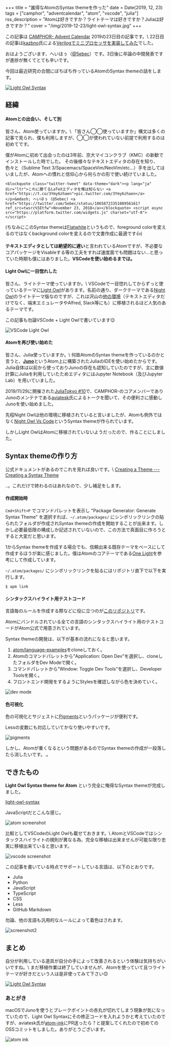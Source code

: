 +++
title = "誰得なAtomのSyntax themeを作った"
date = Date(2019, 12, 23)
tags = ["camphor", "adventcalendar", "atom", "vscode", "julia"]
rss_description = "Atomは好きですか？ライトテーマは好きですか？Juliaは好きですか？"
cover = "/img/2019-12-23/light-owl-syntax.jpg"
+++

この記事は [CAMPHOR- Advent Calendar](https://advent.camph.net/) 2019の23日目の記事です。\\
22日目の記事は[kazbno](https://twitter.com/kazbno)氏による[Verilogでミニプロセッサを実装してみた](http://kaz7890.hatenablog.com/entry/simple-riscv)でした。

おはようございます、へいほぅ（[@5ebec](https://twitter.com/5ebec)）です。3日後に卒論の中間発表ですが進捗が無くてとても辛いです。

今回は最近研究の合間にぼちぼち作っているAtomのSyntax themeの話をします。

[![Light Owl Syntax](/img/2019-12-23/light-owl-syntax.jpg)](https://atom.io/themes/light-owl-syntax)

## 経緯
#### Atomとの出会い、そして別
皆さん、Atom使っていますか。\\
「皆さん◯◯使っていますか」構文は多くの記事で見られ、僕も利用しますが、◯◯が使われていない前提で利用するのは初めてです。

僕がAtomに初めて出会ったのは3年前、京大マイコンクラブ（KMC）の新歓でインストールした時でした。
その後様々なテキストエディタの存在を知り、色々と（Sublime Text 3/Spacemacs/SpaceVim/NeoVim/etc...）手を出してはいましたが、Atomへの慣れと信仰心から何らかの形で使い続けていました。

~~~
<blockquote class="twitter-tweet" data-theme="dark"><p lang="ja" dir="ltr">これに勝てるLaTeXエディタを俺は知らない <a href="https://t.co/3Ymy6zhaen">pic.twitter.com/3Ymy6zhaen</a></p>&mdash; へいほぅ (@5ebec) <a href="https://twitter.com/5ebec/status/1065872335108956161?ref_src=twsrc%5Etfw">November 23, 2018</a></blockquote> <script async src="https://platform.twitter.com/widgets.js" charset="utf-8"></script>
~~~

(ちなみにこのSyntax themeは[Flatwhite](https://atom.io/themes/flatwhite-syntax)というもので、foreground colorを変えるのではなくbackground colorを変えるので文書作成に最適です👍)

**テキストエディタとしては絶望的に遅い**と言われているAtomですが、不必要なコアパッケージをVisableする等の工夫をすれば速度面でも問題はない…と思っていた時期も僕にはありました。**VSCodeを使い始めるまでは。**

#### Light Owlに一目惚れした
皆さん、ライトテーマ使っていますか。\\
VSCodeで一目惚れしてからずっと使っているテーマに[Light Owl](https://github.com/sdras/night-owl-vscode-theme/#light-owl)があります。名前の通り、ダークテーマである[Night Owl](https://github.com/sdras/night-owl-vscode-theme)のライトテーマ版なのですが、これは沢山の[他の環境](https://github.com/sdras/night-owl-vscode-theme#other-versions)（テキストエディタだけでなく、端末エミュレータやAlfred, Slack等にも）に移植されるほど人気のあるテーマです。

この記事も勿論VSCode + Light Owlで書いています😉

![VSCode Light Owl](/img/2019-12-23/vscode-light-owl.jpg)

#### Atomを再び使い始めた
皆さん、Julia使っていますか。\\
何故AtomのSyntax themeを作っているのかと言うと、[**Juno**](https://junolab.org/)というAtom上に構築されたJuliaのIDEを使い始めたからです。  
Julia自体は以前から使っておりJunoの存在も認知していたのですが、主に数値計算にJuliaを利用していたためエディタにはJupyter Notebook（及びJupyter Lab）を用いていました。

2019/11/29に開催された[JuliaTokyo #10](https://juliatokyo.connpass.com/event/153435/)で、CAMPHOR-のコアメンバーでありJunoのメンテナである[aviatesk](https://twitter.com/kdwkshh)氏によるトークを聞いて、その便利さに感動しJunoを使い始めました。

先程Night Owlは他の環境に移植されていると言いましたが、Atomも例外ではなく[Night Owl Vs Code](https://atom.io/themes/night-owl-vs-code-syntax)というSyntax themeが作られています。

しかしLight OwlはAtomに移植されていないようだったので、作ることにしました。

## Syntax themeの作り方
公式ドキュメントがあるのでこれを見れば良いです。\\
[Creating a Theme --- Creating a Syntax Theme](https://flight-manual.atom.io/hacking-atom/sections/creating-a-theme/#creating-a-syntax-theme)

..。これだけで終わるのはあれなので、少し補足をします。  

#### 作成開始時
`Cmd+Shift+P` でコマンドパレットを表示し "Package Generator: Generate Syntax Theme" を選択すれば、`~/.atom/packages/` にシンボリックリンクの貼られたフォルダが作成されSyntax themeの作成を開始することが出来ます。しかし必要最低限の構成しか記述されていないので、この方法で真面目に作ろうとすると大変だと思います。

1からSyntax themeを作成する場合でも、信頼出来る既存テーマをベースにして作成するほうが楽に感じました。僕はAtomのコアテーマである[One Light](https://github.com/atom/atom/tree/master/packages/one-light-syntax)を参考にして作成しています。

`~/.atom/packages/` にシンボリックリンクを貼るにはリポジトリ直下で以下を実行します。
```shell
$ apm link
```

#### シンタックスハイライト用テストコード
言語毎のルールを作成する際などに役に立つのが[このリポジトリ](https://github.com/atom/language-examples)です。

Atomにバンドルされている全ての言語のシンタックスハイライト用のテストコードがAtom公式で用意されています。

Syntax themeの開発は、以下が基本の流れになると思います。

1. [atom/language-examples](https://github.com/atom/language-examples)をcloneしておく。
2. Atomのコマンドパレットから"Application: Open Dev"を選択し、cloneしたフォルダをDev Modeで開く。
3. コマンドパレットから"Window: Toggle Dev Tools"を選択し、Developer Toolsを開く。
4. フロントエンド開発をするようにStylesを確認しながら色を決めていく。

![dev mode](/img/2019-12-23/dev-mode.jpg)


#### 色可視化
色の可視化とサジェストに[Pigments](https://atom.io/packages/pigments)というパッケージが便利です。

Lessの変数にも対応していてかなり使いやすいです。

![pigments](/img/2019-12-23/pigments.jpg)

しかし、Atomが重くなるという問題があるのでSyntax themeの作成が一段落したら消したいです。.。

## できたもの
**Light Owl Syntax theme for Atom** という完全に俺得なSyntax themeが完成しました。

[light-owl-syntax](https://github.com/5ebec/light-owl-syntax)

JavaScriptだとこんな感じ。

![atom screenshot](/img/2019-12-23/atom-screenshot.jpg)

比較としてVSCodeのLight Owlも載せておきます。\\
AtomとVSCodeではシンタックスハイライトの規則が異なる為、完全な移植は出来ませんが可能な限り忠実に移植出来ていると思います。

![vscode screenshot](/img/2019-12-23/vscode-screenshot.jpg)

この記事を書いている時点でサポートしている言語は、以下のとおりです。

- Julia
- Python
- JavaScript
- TypeScript
- CSS
- Less
- GitHub Markdown

勿論、他の言語も汎用的なルールによって着色はされます。

![screenshot2](/img/2019-12-23/gfm-less-python-js-screenshot.jpg)

## まとめ
自分が利用している道具が自分の手によって改善されるという体験は気持ちがいいですね。\\
まだ移植作業は終了していませんが、Atomを使っていて且つライトテーマが好きだという人は是非使ってみて下さい😊

[![Light Owl Syntax](/img/2019-12-23/light-owl-syntax.jpg)](https://atom.io/themes/light-owl-syntax)

### あとがき
macOSでJunoを使うとブレークポイントの赤丸が切れてしまう現象が気になっていたので、Light Owl Syntaxにその修正コードを入れようかと考えていたのですが、aviatesk氏が[atom-ink](https://github.com/JunoLab/atom-ink)にPR送ったら？と提案してくれたので初めてのOSSコミットをしました。ありがとうございます。

![atom ink](/img/2019-12-23/atom-ink.jpg)
